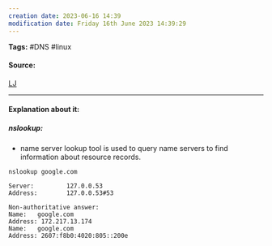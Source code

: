 ```yaml
---
creation date: 2023-06-16 14:39
modification date: Friday 16th June 2023 14:39:29
---
```


**Tags:** #DNS #linux 

#### Source:
[LJ](https://linuxjourney.com/lesson/dns-tools)

--------------------------------------

#### Explanation about it:

##### nslookup:

* name server lookup tool is used to query name servers to find information about resource records.

```
nslookup google.com

Server:         127.0.0.53
Address:        127.0.0.53#53

Non-authoritative answer:
Name:   google.com
Address: 172.217.13.174
Name:   google.com
Address: 2607:f8b0:4020:805::200e

```

